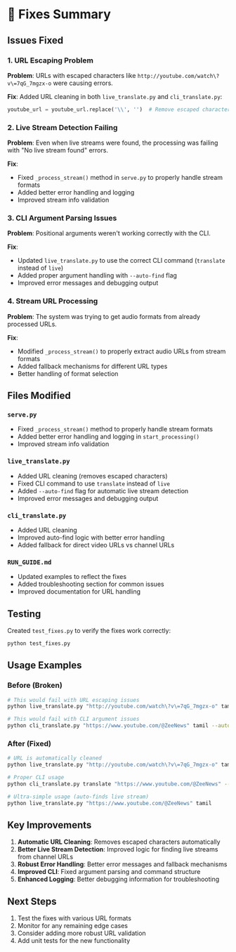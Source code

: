 # 🔧 Fixes Summary

## Issues Fixed

### 1. **URL Escaping Problem**
**Problem**: URLs with escaped characters like `http://youtube.com/watch\?v\=7qG_7mgzx-o` were causing errors.

**Fix**: Added URL cleaning in both `live_translate.py` and `cli_translate.py`:
```python
youtube_url = youtube_url.replace('\\', '')  # Remove escaped characters
```

### 2. **Live Stream Detection Failing**
**Problem**: Even when live streams were found, the processing was failing with "No live stream found" errors.

**Fix**: 
- Fixed `_process_stream()` method in `serve.py` to properly handle stream formats
- Added better error handling and logging
- Improved stream info validation

### 3. **CLI Argument Parsing Issues**
**Problem**: Positional arguments weren't working correctly with the CLI.

**Fix**: 
- Updated `live_translate.py` to use the correct CLI command (`translate` instead of `live`)
- Added proper argument handling with `--auto-find` flag
- Improved error messages and debugging output

### 4. **Stream URL Processing**
**Problem**: The system was trying to get audio formats from already processed URLs.

**Fix**: 
- Modified `_process_stream()` to properly extract audio URLs from stream formats
- Added fallback mechanisms for different URL types
- Better handling of format selection

## Files Modified

### `serve.py`
- Fixed `_process_stream()` method to properly handle stream formats
- Added better error handling and logging in `start_processing()`
- Improved stream info validation

### `live_translate.py`
- Added URL cleaning (removes escaped characters)
- Fixed CLI command to use `translate` instead of `live`
- Added `--auto-find` flag for automatic live stream detection
- Improved error messages and debugging output

### `cli_translate.py`
- Added URL cleaning
- Improved auto-find logic with better error handling
- Added fallback for direct video URLs vs channel URLs

### `RUN_GUIDE.md`
- Updated examples to reflect the fixes
- Added troubleshooting section for common issues
- Improved documentation for URL handling

## Testing

Created `test_fixes.py` to verify the fixes work correctly:
```bash
python test_fixes.py
```

## Usage Examples

### Before (Broken)
```bash
# This would fail with URL escaping issues
python live_translate.py "http://youtube.com/watch\?v\=7qG_7mgzx-o" tamil

# This would fail with CLI argument issues
python cli_translate.py "https://www.youtube.com/@ZeeNews" tamil --auto-find
```

### After (Fixed)
```bash
# URL is automatically cleaned
python live_translate.py "http://youtube.com/watch\?v\=7qG_7mgzx-o" tamil

# Proper CLI usage
python cli_translate.py translate "https://www.youtube.com/@ZeeNews" --language tamil --auto-find

# Ultra-simple usage (auto-finds live stream)
python live_translate.py "https://www.youtube.com/@ZeeNews" tamil
```

## Key Improvements

1. **Automatic URL Cleaning**: Removes escaped characters automatically
2. **Better Live Stream Detection**: Improved logic for finding live streams from channel URLs
3. **Robust Error Handling**: Better error messages and fallback mechanisms
4. **Improved CLI**: Fixed argument parsing and command structure
5. **Enhanced Logging**: Better debugging information for troubleshooting

## Next Steps

1. Test the fixes with various URL formats
2. Monitor for any remaining edge cases
3. Consider adding more robust URL validation
4. Add unit tests for the new functionality 